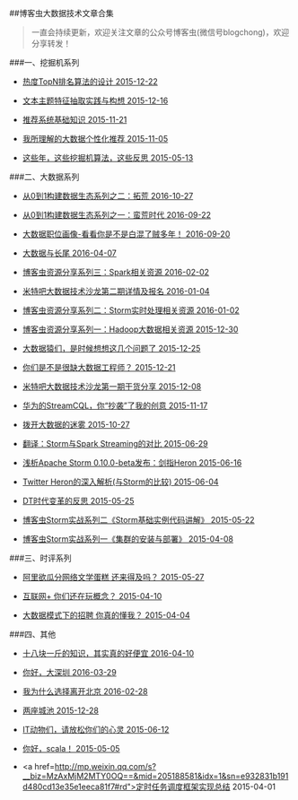 ##博客虫大数据技术文章合集

> 一直会持续更新，欢迎关注文章的公众号博客虫(微信号blogchong)，欢迎分享转发！

###一、挖掘机系列

* <a href="http://mp.weixin.qq.com/s?__biz=MzAxMjM2MTY0OQ==&mid=401083528&idx=1&sn=27974db9212db0c4f380760fffb509b2#rd">热度TopN排名算法的设计  2015-12-22</a>

* <a href="http://mp.weixin.qq.com/s?__biz=MzAxMjM2MTY0OQ==&mid=400921265&idx=1&sn=69ea45f19ae2da8b5719dcb998211dbc#rd">文本主题特征抽取实践与构想  2015-12-16</a>

* <a href="http://mp.weixin.qq.com/s?__biz=MzAxMjM2MTY0OQ==&mid=400524527&idx=1&sn=7de0fcd53088a5b27b1fe6c2337b82c4#rd">推荐系统基础知识  2015-11-21</a>

* <a href="http://mp.weixin.qq.com/s?__biz=MzAxMjM2MTY0OQ==&mid=400298645&idx=1&sn=ada3f3c73b5626b3167c40a1b7a862d2#rd">我所理解的大数据个性化推荐  2015-11-05</a>

* <a href="http://mp.weixin.qq.com/s?__biz=MzAxMjM2MTY0OQ==&mid=206533800&idx=1&sn=f206274cfd94341613321507adbfb710#rd">这些年，这些挖掘机算法，这些反思  2015-05-13</a>


###二、大数据系列

* <a href="http://mp.weixin.qq.com/s?__biz=MzAxMjM2MTY0OQ==&mid=2650473329&idx=1&sn=e95100a6e17b6401e84d02a172212b4f&scene=19#wechat_redirect">从0到1构建数据生态系列之二：拓荒  2016-10-27</a>

* <a href="http://mp.weixin.qq.com/s?__biz=MzAxMjM2MTY0OQ==&mid=2650473325&idx=1&sn=8040951be49a8ecd0f4482dd989f58a6&scene=19#wechat_redirect">从0到1构建数据生态系列之一：蛮荒时代  2016-09-22</a>

* <a href="http://mp.weixin.qq.com/s?__biz=MzAxMjM2MTY0OQ==&mid=2650473320&idx=1&sn=ca77bdb6a5b3298280f99fb650031901&scene=19#wechat_redirect">大数据职位画像-看看你是不是白混了贼多年！  2016-09-20</a>

* <a href="http://mp.weixin.qq.com/s?__biz=MzAxMjM2MTY0OQ==&mid=402814268&idx=1&sn=e8422c9e1ba0e9a121580210f3a9c0d4&scene=19#wechat_redirect">大数据与长尾  2016-04-07</a>

* <a href="http://mp.weixin.qq.com/s?__biz=MzAxMjM2MTY0OQ==&mid=401807637&idx=1&sn=860ea4a1e6592d13329014f7edd21a05#rd">博客虫资源分享系列三：Spark相关资源  2016-02-02</a>

* <a href="http://mp.weixin.qq.com/s?__biz=MzAxMjM2MTY0OQ==&mid=401292680&idx=1&sn=77f2a0e7251866cb1feeafe9c8de7e58#rd">米特吧大数据技术沙龙第二期详情及报名  2016-01-04</a>

* <a href="http://mp.weixin.qq.com/s?__biz=MzAxMjM2MTY0OQ==&mid=401260851&idx=1&sn=20dd060bf50a4280395b157f8a06be14#rd">博客虫资源分享系列二：Storm实时处理相关资源  2016-01-02</a>

* <a href="http://mp.weixin.qq.com/s?__biz=MzAxMjM2MTY0OQ==&mid=401208805&idx=1&sn=eec2537fec6d293fd7527008f07ccb2d#rd">博客虫资源分享系列一：Hadoop大数据相关资源  2015-12-30</a>

* <a href="http://mp.weixin.qq.com/s?__biz=MzAxMjM2MTY0OQ==&mid=401132851&idx=1&sn=03ee7ca219ccb8c9f0be4a7038ed7159#rd">大数据猿们，是时候想想这几个问题了  2015-12-25</a>

* <a href="http://mp.weixin.qq.com/s?__biz=MzAxMjM2MTY0OQ==&mid=401018410&idx=1&sn=2e1071ce87fbba446cd4bec62b17b08e#rd">你们是不是很缺大数据工程师？  2015-12-21</a>

* <a href="http://mp.weixin.qq.com/s?__biz=MzAxMjM2MTY0OQ==&mid=400763782&idx=1&sn=ea5097bf7558e2375cc4697a028fc0c9#rd">米特吧大数据技术沙龙第一期干货分享  2015-12-08</a>

* <a href="http://mp.weixin.qq.com/s?__biz=MzAxMjM2MTY0OQ==&mid=400465279&idx=1&sn=337b26154764d3c7f8783d9f30b7600b#rd">华为的StreamCQL，你“抄袭”了我的创意  2015-11-17</a>

* <a href="http://mp.weixin.qq.com/s?__biz=MzAxMjM2MTY0OQ==&mid=400177151&idx=1&sn=f92eb2f32abc061e7aac235676313a14#rd">拨开大数据的迷雾  2015-10-27</a>

* <a href="http://mp.weixin.qq.com/s?__biz=MzAxMjM2MTY0OQ==&mid=208573128&idx=1&sn=f20d8988722f5cac22fd04b6e3e0f71f#rd">翻译：Storm与Spark Streaming的对比  2015-06-29</a>

* <a href="http://mp.weixin.qq.com/s?__biz=MzAxMjM2MTY0OQ==&mid=208035646&idx=1&sn=784e0d5a3403d5c2297e5918cfacc2fc#rd">浅析Apache Storm 0.10.0-beta发布：剑指Heron  2015-06-16</a>

* <a href="http://mp.weixin.qq.com/s?__biz=MzAxMjM2MTY0OQ==&mid=207525858&idx=1&sn=fcc400cb14f5eb5bea63b8a1bf7b285d#rd">Twitter Heron的深入解析(与Storm的比较)  2015-06-04</a>

* <a href="http://mp.weixin.qq.com/s?__biz=MzAxMjM2MTY0OQ==&mid=207092716&idx=1&sn=c51f206dadf9cf469424f15670406f6a#rd">DT时代变革的反思  2015-05-25</a>

* <a href="http://mp.weixin.qq.com/s?__biz=MzAxMjM2MTY0OQ==&mid=206853819&idx=1&sn=f291e1b6a7db48ec3116f77e83fa55d2#rd">博客虫Storm实战系列二《Storm基础实例代码讲解》  2015-05-22</a>

* <a href="http://mp.weixin.qq.com/s?__biz=MzAxMjM2MTY0OQ==&mid=205392729&idx=1&sn=3acacbb3b6f2ded67ea43d08a908e0fb#rd">博客虫Storm实战系列一《集群的安装与部署》  2015-04-08</a>


###三、时评系列

* <a href="http://mp.weixin.qq.com/s?__biz=MzAxMjM2MTY0OQ==&mid=207166771&idx=1&sn=726f8c1a607f1739a3467ef598d4c163#rd">阿里欲瓜分网络文学蛋糕 还来得及吗？  2015-05-27</a>

* <a href="http://mp.weixin.qq.com/s?__biz=MzAxMjM2MTY0OQ==&mid=205456746&idx=1&sn=6fca806f2bbac1222147342746ff6ca2#rd">互联网+ 你们还在玩概念？  2015-04-10</a>

* <a href="http://mp.weixin.qq.com/s?__biz=MzAxMjM2MTY0OQ==&mid=205275988&idx=1&sn=0a5e814779f9019e3de74eabed389a1d#rd">大数据模式下的招聘 你真的懂我？  2015-04-04</a>


###四、其他

* <a href="http://mp.weixin.qq.com/s?__biz=MzAxMjM2MTY0OQ==&mid=402882134&idx=1&sn=c715c62e91dec765c41fbed64b168e70&scene=19#wechat_redirect">十八块一斤的知识，其实真的好便宜  2016-04-10</a>

* <a href="http://mp.weixin.qq.com/s?__biz=MzAxMjM2MTY0OQ==&mid=402565822&idx=1&sn=a69b91ef0d4495786ccd4ab2fd4d179d#rd">你好，大深圳  2016-03-29</a>

* <a href="http://mp.weixin.qq.com/s?__biz=MzAxMjM2MTY0OQ==&mid=402133179&idx=1&sn=939d6e580f9cb6f0a2228c83970fb737#rd">我为什么选择离开北京  2016-02-28</a>

* <a href="http://mp.weixin.qq.com/s?__biz=MzAxMjM2MTY0OQ==&mid=401169109&idx=1&sn=1139ea1ca142a356162d9e443e6c7a2f#rd">两座城池  2015-12-28</a>

* <a href="http://mp.weixin.qq.com/s?__biz=MzAxMjM2MTY0OQ==&mid=207843778&idx=1&sn=feda3a7f0984e8c69d109faf70195b23#rd">IT动物们，请放松你们的心灵  2015-06-12</a>

* <a href="http://mp.weixin.qq.com/s?__biz=MzAxMjM2MTY0OQ==&mid=206267467&idx=1&sn=2c7abb76cc3e9da24b067fddda25e3d2#rd">你好，scala！  2015-05-05</a>

* <a href=http://mp.weixin.qq.com/s?__biz=MzAxMjM2MTY0OQ==&mid=205188581&idx=1&sn=e932831b191d480cd13e35e1eeca81f7#rd">定时任务调度框架实现总结  2015-04-01</a>
